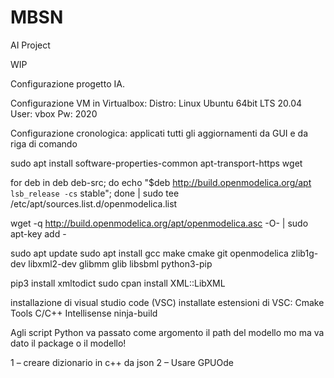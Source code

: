 # MBSN
AI Project

WIP


Configurazione progetto IA.

Configurazione VM in Virtualbox:
Distro: Linux Ubuntu 64bit LTS 20.04
User:   vbox
Pw:     2020

Configurazione cronologica:
applicati tutti gli aggiornamenti da GUI e da riga di comando

sudo apt install software-properties-common apt-transport-https wget

for deb in deb deb-src; do echo "$deb http://build.openmodelica.org/apt `lsb_release -cs` stable"; done | sudo tee /etc/apt/sources.list.d/openmodelica.list

wget -q http://build.openmodelica.org/apt/openmodelica.asc -O- | sudo apt-key add - 

sudo apt update
sudo apt install
                  gcc
                  make
                  cmake
                  git
                  openmodelica
                  zlib1g-dev libxml2-dev
                  glibmm
                  glib
                  libsbml
                  python3-pip
                  
pip3 install xmltodict
sudo cpan install XML::LibXML


installazione di visual studio code (VSC)
installate estensioni di VSC:
Cmake Tools
C/C++ Intellisense
ninja-build




Agli script Python va passato come argomento il path del modello mo
ma va dato il package o il modello!

1 – creare dizionario in c++ da json
2 – Usare GPUOde
